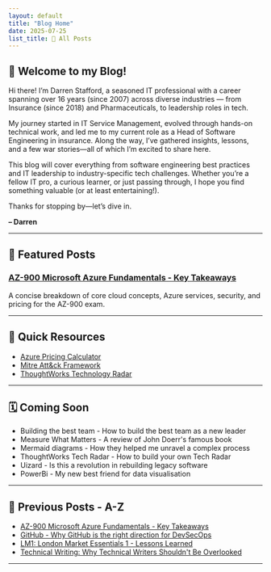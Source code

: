 ```yaml
---
layout: default
title: "Blog Home"
date: 2025-07-25
list_title: 🔁 All Posts
---
```


## 🌟 Welcome to my Blog!

Hi there! I’m Darren Stafford, a seasoned IT professional with a career spanning over 16 years (since 2007) across diverse industries — from Insurance (since 2018) and Pharmaceuticals, to leadership roles in tech.

My journey started in IT Service Management, evolved through hands-on technical work, and led me to my current role as a Head of Software Engineering in insurance. Along the way, I’ve gathered insights, lessons, and a few war stories—all of which I’m excited to share here.

This blog will cover everything from software engineering best practices and IT leadership to industry-specific tech challenges. Whether you’re a fellow IT pro, a curious learner, or just passing through, I hope you find something valuable (or at least entertaining!).

Thanks for stopping by—let’s dive in.

**– Darren**

---

## 📌 Featured Posts

### [AZ-900 Microsoft Azure Fundamentals - Key Takeaways](_posts/2025-07-25-AZ900.md)

A concise breakdown of core cloud concepts, Azure services, security, and pricing for the AZ-900 exam.

---

## 🔗 Quick Resources

- [Azure Pricing Calculator](https://azure.microsoft.com/en-us/pricing/calculator/)
- [Mitre Att&ck Framework](https://attack.mitre.org/)
- [ThoughtWorks Technology Radar](https://www.thoughtworks.com/en-gb/radar)

---

## 🗓️ Coming Soon

- Building the best team - How to build the best team as a new leader
- Measure What Matters - A review of John Doerr's famous book
- Mermaid diagrams - How they helped me unravel a complex process
- ThoughtWorks Tech Radar - How to build your own Tech Radar
- Uizard - Is this a revolution in rebuilding legacy software
- PowerBi - My new best friend for data visualisation

---

## 🔁 Previous Posts - A-Z

- [AZ-900 Microsoft Azure Fundamentals - Key Takeaways](_posts/2025-07-25-AZ900.md)
- [GitHub - Why GitHub is the right direction for DevSecOps](_posts/2025-07-26-GitHubFuture.md)
- [LM1: London Market Essentials 1 - Lessons Learned](_post/2025-08-02-LM12025.md)
- [Technical Writing: Why Technical Writers Shouldn't Be Overlooked](_posts/2024-12-20-TechnicalWriting.md)

---
